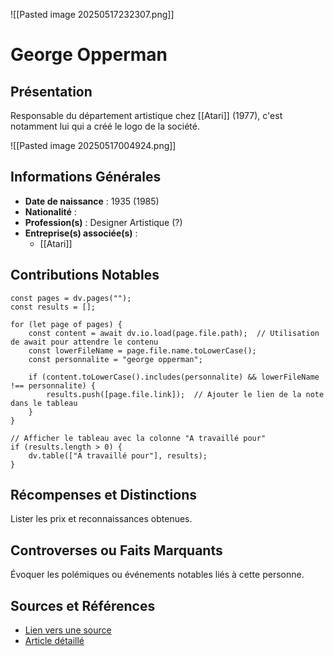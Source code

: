 ![[Pasted image 20250517232307.png]]
# George Opperman

## Présentation
Responsable du département artistique chez [[Atari]] (1977), c'est notamment lui qui a créé le logo de la société.

![[Pasted image 20250517004924.png]]
## Informations Générales
- **Date de naissance** :  1935 (1985)
- **Nationalité** :  
- **Profession(s)** : Designer Artistique (?)
- **Entreprise(s) associée(s)** : 
	- [[Atari]]

## Contributions Notables

```dataviewjs
const pages = dv.pages("");
const results = [];

for (let page of pages) {
    const content = await dv.io.load(page.file.path);  // Utilisation de await pour attendre le contenu
    const lowerFileName = page.file.name.toLowerCase();
    const personnalite = "george opperman";
    
    if (content.toLowerCase().includes(personnalite) && lowerFileName !== personnalite) {
        results.push([page.file.link]);  // Ajouter le lien de la note dans le tableau
    }
}

// Afficher le tableau avec la colonne "A travaillé pour"
if (results.length > 0) {
    dv.table(["A travaillé pour"], results);
}

```

## Récompenses et Distinctions
Lister les prix et reconnaissances obtenues.

## Controverses ou Faits Marquants
Évoquer les polémiques ou événements notables liés à cette personne.

## Sources et Références
- [Lien vers une source](#)
- [Article détaillé](#)
